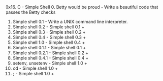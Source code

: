 0x16. C - Simple Shell
0. Betty would be proud - Write a beautiful code that passes the Betty checks
1. Simple shell 0.1 - Write a UNIX command line interpreter.
2. Simple shell 0.2 - Simple shell 0.1 +
3. Simple shell 0.3 - Simple shell 0.2 +
4. Simple shell 0.4 - Simple shell 0.3 +
5. Simple shell 1.0 - Simple shell 0.4 +
6. Simple shell 0.1.1 - Simple shell 0.1 +
7. Simple shell 0.2.1 - Simple shell 0.2 +
8. Simple shell 0.4.1 - Simple shell 0.4 +
9. setenv, unsetenv - Simple shell 1.0 +
10. cd - Simple shell 1.0 +
11. ; - Simple shell 1.0 +
